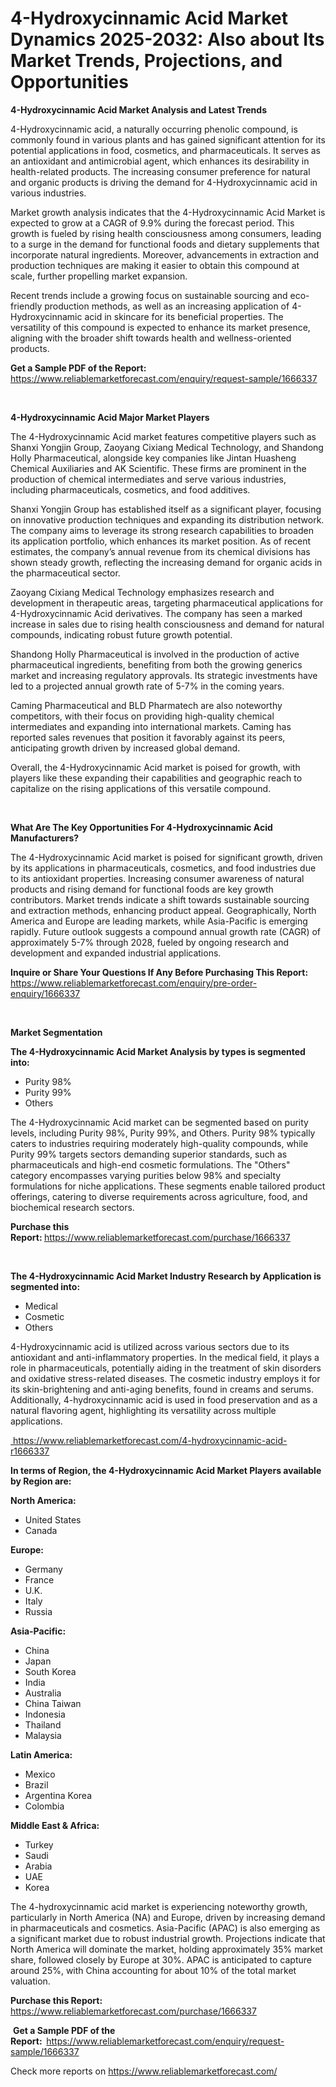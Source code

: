 <p><h1>4-Hydroxycinnamic Acid Market Dynamics 2025-2032: Also about Its Market Trends, Projections, and Opportunities</h1></p><p><strong>4-Hydroxycinnamic Acid Market Analysis and Latest Trends</strong></p>
<p><p>4-Hydroxycinnamic acid, a naturally occurring phenolic compound, is commonly found in various plants and has gained significant attention for its potential applications in food, cosmetics, and pharmaceuticals. It serves as an antioxidant and antimicrobial agent, which enhances its desirability in health-related products. The increasing consumer preference for natural and organic products is driving the demand for 4-Hydroxycinnamic acid in various industries.</p><p>Market growth analysis indicates that the 4-Hydroxycinnamic Acid Market is expected to grow at a CAGR of 9.9% during the forecast period. This growth is fueled by rising health consciousness among consumers, leading to a surge in the demand for functional foods and dietary supplements that incorporate natural ingredients. Moreover, advancements in extraction and production techniques are making it easier to obtain this compound at scale, further propelling market expansion. </p><p>Recent trends include a growing focus on sustainable sourcing and eco-friendly production methods, as well as an increasing application of 4-Hydroxycinnamic acid in skincare for its beneficial properties. The versatility of this compound is expected to enhance its market presence, aligning with the broader shift towards health and wellness-oriented products.</p></p>
<p><strong>Get a Sample PDF of the Report:&nbsp;</strong> <a href="https://www.reliablemarketforecast.com/enquiry/request-sample/1666337?utm_campaign=3357&utm_medium=2&utm_source=Github&utm_content=ia&utm_term=02042025&utm_id=4-hydroxycinnamic-acid">https://www.reliablemarketforecast.com/enquiry/request-sample/1666337</a></p>
<p>&nbsp;</p>
<p><strong>4-Hydroxycinnamic Acid Major Market Players</strong></p>
<p><p>The 4-Hydroxycinnamic Acid market features competitive players such as Shanxi Yongjin Group, Zaoyang Cixiang Medical Technology, and Shandong Holly Pharmaceutical, alongside key companies like Jintan Huasheng Chemical Auxiliaries and AK Scientific. These firms are prominent in the production of chemical intermediates and serve various industries, including pharmaceuticals, cosmetics, and food additives.</p><p>Shanxi Yongjin Group has established itself as a significant player, focusing on innovative production techniques and expanding its distribution network. The company aims to leverage its strong research capabilities to broaden its application portfolio, which enhances its market position. As of recent estimates, the company’s annual revenue from its chemical divisions has shown steady growth, reflecting the increasing demand for organic acids in the pharmaceutical sector.</p><p>Zaoyang Cixiang Medical Technology emphasizes research and development in therapeutic areas, targeting pharmaceutical applications for 4-Hydroxycinnamic Acid derivatives. The company has seen a marked increase in sales due to rising health consciousness and demand for natural compounds, indicating robust future growth potential.</p><p>Shandong Holly Pharmaceutical is involved in the production of active pharmaceutical ingredients, benefiting from both the growing generics market and increasing regulatory approvals. Its strategic investments have led to a projected annual growth rate of 5-7% in the coming years.</p><p>Caming Pharmaceutical and BLD Pharmatech are also noteworthy competitors, with their focus on providing high-quality chemical intermediates and expanding into international markets. Caming has reported sales revenues that position it favorably against its peers, anticipating growth driven by increased global demand.</p><p>Overall, the 4-Hydroxycinnamic Acid market is poised for growth, with players like these expanding their capabilities and geographic reach to capitalize on the rising applications of this versatile compound.</p></p>
<p>&nbsp;</p>
<p><strong>What Are The Key Opportunities For 4-Hydroxycinnamic Acid Manufacturers?</strong></p>
<p><p>The 4-Hydroxycinnamic Acid market is poised for significant growth, driven by its applications in pharmaceuticals, cosmetics, and food industries due to its antioxidant properties. Increasing consumer awareness of natural products and rising demand for functional foods are key growth contributors. Market trends indicate a shift towards sustainable sourcing and extraction methods, enhancing product appeal. Geographically, North America and Europe are leading markets, while Asia-Pacific is emerging rapidly. Future outlook suggests a compound annual growth rate (CAGR) of approximately 5-7% through 2028, fueled by ongoing research and development and expanded industrial applications.</p></p>
<p><strong>Inquire or Share Your Questions If Any Before Purchasing This Report:</strong> <a href="https://www.reliablemarketforecast.com/enquiry/pre-order-enquiry/1666337?utm_campaign=3357&utm_medium=2&utm_source=Github&utm_content=ia&utm_term=02042025&utm_id=4-hydroxycinnamic-acid">https://www.reliablemarketforecast.com/enquiry/pre-order-enquiry/1666337</a></p>
<p>&nbsp;</p>
<p><strong>Market Segmentation</strong></p>
<p><strong>The 4-Hydroxycinnamic Acid Market Analysis by types is segmented into:</strong></p>
<p><ul><li>Purity 98%</li><li>Purity 99%</li><li>Others</li></ul></p>
<p><p>The 4-Hydroxycinnamic Acid market can be segmented based on purity levels, including Purity 98%, Purity 99%, and Others. Purity 98% typically caters to industries requiring moderately high-quality compounds, while Purity 99% targets sectors demanding superior standards, such as pharmaceuticals and high-end cosmetic formulations. The "Others" category encompasses varying purities below 98% and specialty formulations for niche applications. These segments enable tailored product offerings, catering to diverse requirements across agriculture, food, and biochemical research sectors.</p></p>
<p><strong>Purchase this Report:&nbsp;</strong><a href="https://www.reliablemarketforecast.com/purchase/1666337?utm_campaign=3357&utm_medium=2&utm_source=Github&utm_content=ia&utm_term=02042025&utm_id=4-hydroxycinnamic-acid">https://www.reliablemarketforecast.com/purchase/1666337</a></p>
<p>&nbsp;</p>
<p><strong>The 4-Hydroxycinnamic Acid Market Industry Research by Application is segmented into:</strong></p>
<p><ul><li>Medical</li><li>Cosmetic</li><li>Others</li></ul></p>
<p><p>4-Hydroxycinnamic acid is utilized across various sectors due to its antioxidant and anti-inflammatory properties. In the medical field, it plays a role in pharmaceuticals, potentially aiding in the treatment of skin disorders and oxidative stress-related diseases. The cosmetic industry employs it for its skin-brightening and anti-aging benefits, found in creams and serums. Additionally, 4-hydroxycinnamic acid is used in food preservation and as a natural flavoring agent, highlighting its versatility across multiple applications.</p></p>
<p><a href="https://www.reliablemarketforecast.com/4-hydroxycinnamic-acid-r1666337?utm_campaign=3357&utm_medium=2&utm_source=Github&utm_content=ia&utm_term=02042025&utm_id=4-hydroxycinnamic-acid">&nbsp;https://www.reliablemarketforecast.com/4-hydroxycinnamic-acid-r1666337</a></p>
<p><strong>In terms of Region, the 4-Hydroxycinnamic Acid Market Players available by Region are:</strong></p>
<p>
    <p> <strong> North America: </strong>
        <ul>
            <li>United States</li>
            <li>Canada</li>
        </ul>
        </p> 
    <p> <strong> Europe: </strong>
        <ul>
            <li>Germany</li>
            <li>France</li>
            <li>U.K.</li>
            <li>Italy</li>
            <li>Russia</li>
        </ul>
        </p> 
    <p> <strong> Asia-Pacific: </strong>
        <ul>
            <li>China</li>
            <li>Japan</li>
            <li>South Korea</li>
            <li>India</li>
            <li>Australia</li>
            <li>China Taiwan</li>
            <li>Indonesia</li>
            <li>Thailand</li>
            <li>Malaysia</li>
        </ul>
        </p> 
    <p> <strong> Latin America: </strong>
        <ul>
            <li>Mexico</li>
            <li>Brazil</li>
            <li>Argentina Korea</li>
            <li>Colombia</li>
        </ul>
        </p> 
    <p> <strong> Middle East & Africa: </strong>
        <ul>
            <li>Turkey</li>
            <li>Saudi</li>
            <li>Arabia</li>
            <li>UAE</li>
            <li>Korea</li>
        </ul>
    </p>
    </p>
<p><p>The 4-hydroxycinnamic acid market is experiencing noteworthy growth, particularly in North America (NA) and Europe, driven by increasing demand in pharmaceuticals and cosmetics. Asia-Pacific (APAC) is also emerging as a significant market due to robust industrial growth. Projections indicate that North America will dominate the market, holding approximately 35% market share, followed closely by Europe at 30%. APAC is anticipated to capture around 25%, with China accounting for about 10% of the total market valuation.</p></p>
<p><strong>Purchase this Report: </strong><a href="https://www.reliablemarketforecast.com/purchase/1666337?utm_campaign=3357&utm_medium=2&utm_source=Github&utm_content=ia&utm_term=02042025&utm_id=4-hydroxycinnamic-acid">https://www.reliablemarketforecast.com/purchase/1666337</a></p>
<p>&nbsp;<strong>Get a Sample PDF of the Report:&nbsp;&nbsp;</strong><a href="https://www.reliablemarketforecast.com/enquiry/request-sample/1666337?utm_campaign=3357&utm_medium=2&utm_source=Github&utm_content=ia&utm_term=02042025&utm_id=4-hydroxycinnamic-acid">https://www.reliablemarketforecast.com/enquiry/request-sample/1666337</a></p>
<p><strong></strong></p>
<p>Check more reports on <a href="https://www.reliablemarketforecast.com/?utm_campaign=3357&utm_medium=2&utm_source=Github&utm_content=ia&utm_term=02042025&utm_id=4-hydroxycinnamic-acid">https://www.reliablemarketforecast.com/</a></p>